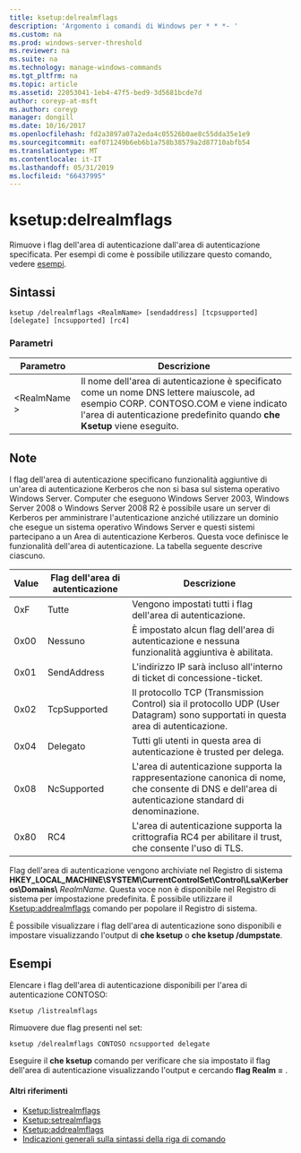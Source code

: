 ```yaml
---
title: ksetup:delrealmflags
description: 'Argomento i comandi di Windows per * * *- '
ms.custom: na
ms.prod: windows-server-threshold
ms.reviewer: na
ms.suite: na
ms.technology: manage-windows-commands
ms.tgt_pltfrm: na
ms.topic: article
ms.assetid: 22053041-1eb4-47f5-bed9-3d5681bcde7d
author: coreyp-at-msft
ms.author: coreyp
manager: dongill
ms.date: 10/16/2017
ms.openlocfilehash: fd2a3897a07a2eda4c05526b0ae8c55dda35e1e9
ms.sourcegitcommit: eaf071249b6eb6b1a758b38579a2d87710abfb54
ms.translationtype: MT
ms.contentlocale: it-IT
ms.lasthandoff: 05/31/2019
ms.locfileid: "66437995"
---
```

# <a name="ksetupdelrealmflags"></a>ksetup:delrealmflags



Rimuove i flag dell'area di autenticazione dall'area di autenticazione specificata.  Per esempi di come è possibile utilizzare questo comando, vedere [esempi](#BKMK_Examples).

## <a name="syntax"></a>Sintassi

```
ksetup /delrealmflags <RealmName> [sendaddress] [tcpsupported] [delegate] [ncsupported] [rc4]
```

### <a name="parameters"></a>Parametri

|Parametro|Descrizione|
|---------|-----------|
|\<RealmName >|Il nome dell'area di autenticazione è specificato come un nome DNS lettere maiuscole, ad esempio CORP. CONTOSO.COM e viene indicato l'area di autenticazione predefinito quando **che Ksetup** viene eseguito.|

## <a name="remarks"></a>Note

I flag dell'area di autenticazione specificano funzionalità aggiuntive di un'area di autenticazione Kerberos che non si basa sul sistema operativo Windows Server. Computer che eseguono Windows Server 2003, Windows Server 2008 o Windows Server 2008 R2 è possibile usare un server di Kerberos per amministrare l'autenticazione anziché utilizzare un dominio che esegue un sistema operativo Windows Server e questi sistemi partecipano a un Area di autenticazione Kerberos. Questa voce definisce le funzionalità dell'area di autenticazione. La tabella seguente descrive ciascuno.

|Value|Flag dell'area di autenticazione|Descrizione|
|-----|----------|-----------|
|0xF|Tutte|Vengono impostati tutti i flag dell'area di autenticazione.|
|0x00|Nessuno|È impostato alcun flag dell'area di autenticazione e nessuna funzionalità aggiuntiva è abilitata.|
|0x01|SendAddress|L'indirizzo IP sarà incluso all'interno di ticket di concessione-ticket.|
|0x02|TcpSupported|Il protocollo TCP (Transmission Control) sia il protocollo UDP (User Datagram) sono supportati in questa area di autenticazione.|
|0x04|Delegato|Tutti gli utenti in questa area di autenticazione è trusted per delega.|
|0x08|NcSupported|L'area di autenticazione supporta la rappresentazione canonica di nome, che consente di DNS e dell'area di autenticazione standard di denominazione.|
|0x80|RC4|L'area di autenticazione supporta la crittografia RC4 per abilitare il trust, che consente l'uso di TLS.|

Flag dell'area di autenticazione vengono archiviate nel Registro di sistema **HKEY_LOCAL_MACHINE\SYSTEM\CurrentControlSet\Control\Lsa\Kerberos\Domains\\** <em>RealmName</em>. Questa voce non è disponibile nel Registro di sistema per impostazione predefinita. È possibile utilizzare il [Ksetup:addrealmflags](ksetup-addrealmflags.md) comando per popolare il Registro di sistema.

È possibile visualizzare i flag dell'area di autenticazione sono disponibili e impostare visualizzando l'output di **che ksetup** o **che ksetup /dumpstate**.

## <a name="BKMK_Examples"></a>Esempi

Elencare i flag dell'area di autenticazione disponibili per l'area di autenticazione CONTOSO:
```
Ksetup /listrealmflags
```
Rimuovere due flag presenti nel set:
```
ksetup /delrealmflags CONTOSO ncsupported delegate
```
Eseguire il **che ksetup** comando per verificare che sia impostato il flag dell'area di autenticazione visualizzando l'output e cercando **flag Realm =** .

#### <a name="additional-references"></a>Altri riferimenti

-   [Ksetup:listrealmflags](ksetup-listrealmflags.md)
-   [Ksetup:setrealmflags](ksetup-setrealmflags.md)
-   [Ksetup:addrealmflags](ksetup-addrealmflags.md)
-   [Indicazioni generali sulla sintassi della riga di comando](command-line-syntax-key.md)